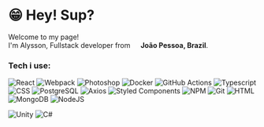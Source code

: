 # 😁 Hey! Sup?  
Welcome to my page!  
I'm Alysson, Fullstack developer from <img src="https://hatscripts.github.io/circle-flags/flags/br.svg" width="13"> **João Pessoa, Brazil**.

### Tech i use:  
![React](https://img.shields.io/badge/React-61DAFB.svg?style=for-the-badge&logo=React&logoColor=black) 
![Webpack](https://img.shields.io/badge/Webpack-8DD6F9.svg?style=for-the-badge&logo=Webpack&logoColor=black) 
![Photoshop](https://img.shields.io/badge/Adobe%20Photoshop-31A8FF.svg?style=for-the-badge&logo=Adobe-Photoshop&logoColor=white) 
![Docker](https://img.shields.io/badge/Docker-2496ED.svg?style=for-the-badge&logo=Docker&logoColor=white) 
![GitHub Actions](https://img.shields.io/badge/GitHub%20Actions-2088FF.svg?style=for-the-badge&logo=GitHub-Actions&logoColor=white) 
![Typescript](https://img.shields.io/badge/TypeScript-3178C6.svg?style=for-the-badge&logo=TypeScript&logoColor=white) 
![CSS](https://img.shields.io/badge/CSS3-1572B6.svg?style=for-the-badge&logo=CSS3&logoColor=white) 
![PostgreSQL](https://img.shields.io/badge/PostgreSQL-4169E1.svg?style=for-the-badge&logo=PostgreSQL&logoColor=white) 
![Axios](https://img.shields.io/badge/Axios-5A29E4.svg?style=for-the-badge&logo=Axios&logoColor=white) 
![Styled Components](https://img.shields.io/badge/styledcomponents-DB7093.svg?style=for-the-badge&logo=styled-components&logoColor=white) 
![NPM](https://img.shields.io/badge/npm-CB3837.svg?style=for-the-badge&logo=npm&logoColor=white) 
![Git](https://img.shields.io/badge/Git-F05032.svg?style=for-the-badge&logo=Git&logoColor=white) 
![HTML](https://img.shields.io/badge/HTML5-E34F26.svg?style=for-the-badge&logo=HTML5&logoColor=white) 
![MongoDB](https://img.shields.io/badge/MongoDB-47A248.svg?style=for-the-badge&logo=MongoDB&logoColor=white) 
![NodeJS](https://img.shields.io/badge/Node.js-339933.svg?style=for-the-badge&logo=nodedotjs&logoColor=white)  

![Unity](https://img.shields.io/badge/Unity-FFFFFF.svg?style=for-the-badge&logo=Unity&logoColor=black) 
![C#](https://img.shields.io/badge/C%20Sharp-239120.svg?style=for-the-badge&logo=C-Sharp&logoColor=white) 
